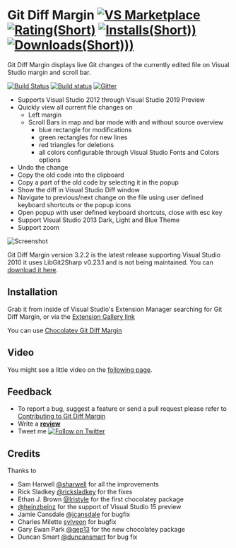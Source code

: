  # Git Diff Margin [![VS Marketplace](https://vsmarketplacebadge.apphb.com/version/LaurentKempe.GitDiffMargin.svg)](https://marketplace.visualstudio.com/items?itemName=LaurentKempe.GitDiffMargin) [![Rating(Short)](https://vsmarketplacebadge.apphb.com/rating-short/LaurentKempe.GitDiffMargin.svg)](https://marketplace.visualstudio.com/items?itemName=LaurentKempe.GitDiffMargin) [![Installs(Short))](https://vsmarketplacebadge.apphb.com/installs-short/LaurentKempe.GitDiffMargin.svg)](https://marketplace.visualstudio.com/items?itemName=LaurentKempe.GitDiffMargin) [![Downloads(Short)))](https://vsmarketplacebadge.apphb.com/downloads-short/LaurentKempe.GitDiffMargin.svg)](https://marketplace.visualstudio.com/items?itemName=LaurentKempe.GitDiffMargin)

Git Diff Margin displays live Git changes of the currently edited file on Visual Studio margin and scroll bar.

[![Build Status](https://dev.azure.com/techheadbrothers/GitDiffMargin/_apis/build/status/laurentkempe.GitDiffMargin)](https://dev.azure.com/techheadbrothers/GitDiffMargin/_build/latest?definitionId=7) [![Build status](https://ci.appveyor.com/api/projects/status/n2j1hcqpdel0xj0c/branch/master?svg=true)](https://ci.appveyor.com/project/laurentkempe/gitdiffmargin/branch/master) [![Gitter](https://img.shields.io/gitter/room/inferred/freebuilder.svg?style=flat-square)](https://gitter.im/GitDiffMargin/Lobby)

* Supports Visual Studio 2012 through Visual Studio 2019 Preview
* Quickly view all current file changes on
    * Left margin
    * Scroll Bars in map and bar mode with and without source overview
        * blue rectangle for modifications
        * green rectangles for new lines
        * red triangles for deletions
        * all colors configurable through Visual Studio Fonts and Colors options
* Undo the change
* Copy the old code into the clipboard
* Copy a part of the old code by selecting it in the popup
* Show the diff in Visual Studio Diff window
* Navigate to previous/next change on the file using user defined keyboard shortcuts or the popup icons
* Open popup with user defined keyboard shortcuts, close with esc key 
* Support Visual Studio 2013 Dark, Light and Blue Theme
* Support zoom

![Screenshot](https://farm4.staticflickr.com/3893/15335334635_a88dc1f271.jpg)

Git Diff Margin version 3.2.2 is the latest release supporting Visual Studio 2010 it uses LibGit2Sharp v0.23.1 and is not being maintained. You can [download it here](https://github.com/laurentkempe/GitDiffMargin/releases/tag/v3.2.2).

## Installation

Grab it from inside of Visual Studio's Extension Manager searching for Git Diff Margin, or via the [Extension Gallery link](https://marketplace.visualstudio.com/items?itemName=LaurentKempe.GitDiffMargin)

You can use [Chocolatey Git Diff Margin](https://www.chocolatey.org/packages/GitDiffMargin/)

## Video

You might see a little video on the [following page](https://www.flickr.com/photos/laurentkempe/14879945429/).

## Feedback

* To report a bug, suggest a feature or send a pull request please refer to [Contributing to Git Diff Margin](https://github.com/laurentkempe/GitDiffMargin/blob/master/CONTRIBUTING.md)
* Write a [**review**](https://marketplace.visualstudio.com/items?itemName=LaurentKempe.GitDiffMargin#review-details)
* Tweet me [![Follow on Twitter](https://img.shields.io/twitter/url/http/realvizu.svg?style=social&label=@laurentkempe)](https://twitter.com/laurentkempe)

## Credits

Thanks to

* Sam Harwell [@sharwell](https://github.com/sharwell) for all the improvements
* Rick Sladkey [@ricksladkey](https://github.com/ricksladkey) for the fixes
* Ethan J. Brown [@Iristyle](https://github.com/Iristyle) for the first chocolatey package
* [@heinzbeinz](https://github.com/heinzbeinz) for the support of Visual Studio 15 preview
* Jamie Cansdale [@jcansdale](https://github.com/jcansdale) for bugfix
* Charles Milette [sylveon](https://github.com/sylveon) for bugfix
* Gary Ewan Park [@gep13](https://github.com/gep13) for the new chocolatey package
* Duncan Smart [@duncansmart](https://github.com/duncansmart) for bug fix
